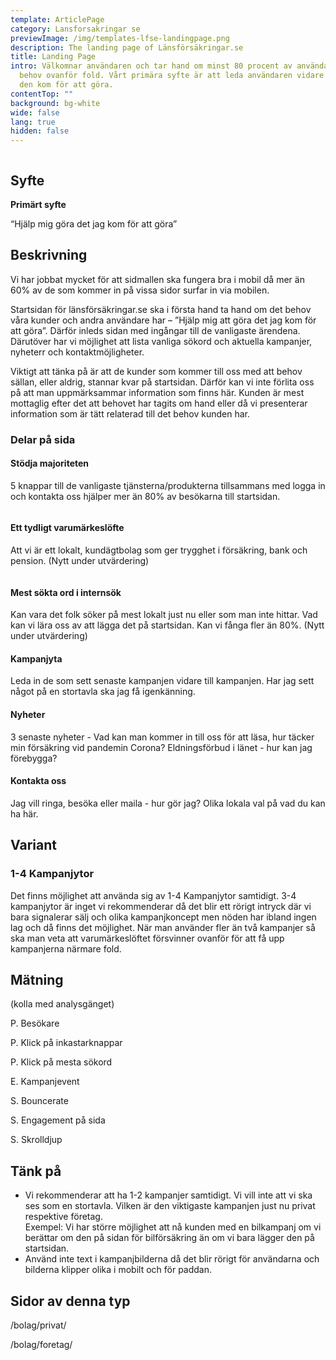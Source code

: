 ```yaml
---
template: ArticlePage
category: Lansforsakringar se
previewImage: /img/templates-lfse-landingpage.png
description: The landing page of Länsförsäkringar.se
title: Landing Page
intro: Välkomnar användaren och tar hand om minst 80 procent av användarnas
  behov ovanför fold. Vårt primära syfte är att leda användaren vidare till vad
  den kom för att göra.
contentTop: ""
background: bg-white
wide: false
lang: true
hidden: false
---
```

<figure class="Image Image__border"><img src="/img/lfse-startsida.jpg" srcset="/img/lfse-startsida.jpg 2x" alt=""><figcaption><div class="Image__caption"></div></figcaption></figure>

## Syfte

**Primärt syfte**

“Hjälp mig göra det jag kom för att göra”

## Beskrivning

Vi har jobbat mycket för att sidmallen ska fungera bra i mobil då mer än 60% av de som kommer in på vissa sidor surfar in via mobilen.

Startsidan för länsförsäkringar.se ska i första hand ta hand om det behov våra kunder och andra användare har – ”Hjälp mig att göra det jag kom för att göra”. Därför inleds sidan med ingångar till de vanligaste ärendena. Därutöver har vi möjlighet att lista vanliga sökord och aktuella kampanjer, nyheterr och kontaktmöjligheter.

Viktigt att tänka på är att de kunder som kommer till oss med att behov sällan, eller aldrig, stannar kvar på startsidan. Därför kan vi inte förlita oss på att man uppmärksammar information som finns här. Kunden är mest mottaglig efter det att behovet har tagits om hand eller då vi presenterar information som är tätt relaterad till det behov kunden har.

### Delar på sida

#### Stödja majoriteten

5 knappar till de vanligaste tjänsterna/produkterna tillsammans med logga in och kontakta oss hjälper mer än 80% av besökarna till startsidan.

<figure class="Image Image__border Image__border--noPadding"><img src="/img/lfse-startsida-01-support-majority.jpg" srcset="/img/lfse-startsida-01-support-majority.jpg 2x" alt=""><figcaption><div class="Image__caption"></div></figcaption></figure>

#### Ett tydligt varumärkeslöfte

Att vi är ett lokalt, kundägtbolag som ger trygghet i försäkring, bank och pension. (Nytt under utvärdering)

<figure class="Image Image__border Image__border--noPadding"><img src="/img/lfse-startsida-02-brand.jpg" srcset="/img/lfse-startsida-02-brand.jpg 2x" alt=""><figcaption><div class="Image__caption"></div></figcaption></figure>

#### Mest sökta ord i internsök

Kan vara det folk söker på mest lokalt just nu eller som man inte hittar. Vad kan vi lära oss av att lägga det på startsidan. Kan vi fånga fler än 80%. (Nytt under utvärdering)

#### Kampanjyta

Leda in de som sett senaste kampanjen vidare till kampanjen. Har jag sett något på en stortavla ska jag få igenkänning.

#### Nyheter

3 senaste nyheter - Vad kan man kommer in till oss för att läsa, hur täcker min försäkring vid pandemin Corona? Eldningsförbud i länet - hur kan jag förebygga?

#### Kontakta oss

Jag vill ringa, besöka eller maila - hur gör jag? Olika lokala val på vad du kan ha här.

## Variant

### 1-4 Kampanjytor

Det finns möjlighet att använda sig av 1-4 Kampanjytor samtidigt. 3-4 kampanjytor är inget vi rekommenderar då det blir ett rörigt intryck där vi bara signalerar sälj och olika kampanjkoncept men nöden har ibland ingen lag och då finns det möjlighet. När man använder fler än två kampanjer så ska man veta att varumärkeslöftet försvinner ovanför för att få upp kampanjerna närmare fold.

## Mätning

(kolla med analysgänget)

P. Besökare

P. Klick på inkastarknappar

P. Klick på mesta sökord

E. Kampanjevent

S. Bouncerate

S. Engagement på sida

S. Skrolldjup

## Tänk på

* Vi rekommenderar att ha 1-2 kampanjer samtidigt. Vi vill inte att vi ska ses som en stortavla. Vilken är den viktigaste kampanjen just nu privat respektive företag.\
  Exempel: Vi har större möjlighet att nå kunden med en bilkampanj om vi berättar om den på sidan för bilförsäkring än om vi bara lägger den på startsidan.
* Använd inte text i kampanjbilderna då det blir rörigt för användarna och bilderna klipper olika i mobilt och för paddan.

## Sidor av denna typ

/bolag/privat/

/bolag/foretag/